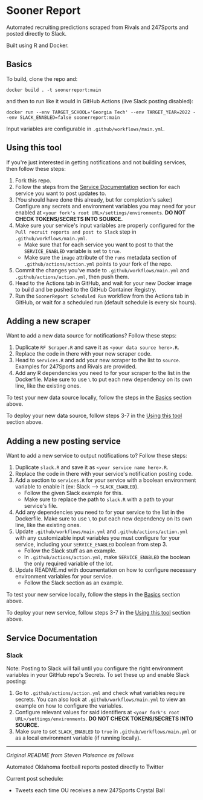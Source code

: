 # Sooner Report

Automated recruiting predictions scraped from Rivals and 247Sports and posted directly to Slack.

Built using R and Docker.

## Basics

To build, clone the repo and:

```
docker build . -t soonerreport:main
```

and then to run like it would in GitHub Actions (live Slack posting disabled):

```
docker run --env TARGET_SCHOOL='Georgia Tech' --env TARGET_YEAR=2022 --env SLACK_ENABLED=false soonerreport:main
```

Input variables are configurable in `.github/workflows/main.yml`.

## Using this tool

If you're just interested in getting notifications and not building services, then follow these steps:

1. Fork this repo.
2. Follow the steps from the [Service Documentation](#service-documentation) section for each service you want to post updates to.
3. (You should have done this already, but for completion's sake:) Configure any secrets and environment variables you may need for your enabled at `<your fork's root URL>/settings/environments`. **DO NOT CHECK TOKENS/SECRETS INTO SOURCE.**
4. Make sure your service's input variables are properly configured for the `Pull recruit reports and post to Slack` step in `.github/workflows/main.yml`.
    - Make sure that for each service you want to post to that the `SERVICE_ENABLED` variable is set to `true`.
    - Make sure the `image` attribute of the `runs` metadata section of `.github/actions/action.yml` points to your fork of the repo.
5. Commit the changes you've made to `.github/workflows/main.yml` and `.github/actions/action.yml`, then push them.
6. Head to the Actions tab in GitHub, and wait for your new Docker image to build and be pushed to the GitHub Container Registry.
7. Run the `SoonerReport Scheduled Run` workflow from the Actions tab in GitHub, or wait for a scheduled run (default schedule is every six hours).

## Adding a new scraper

Want to add a new data source for notifications? Follow these steps:

1. Duplicate `RF Scraper.R` and save it as `<your data source here>.R`.
2. Replace the code in there with your new scraper code.
3. Head to `services.R` and add your new scraper to the list to `source`. Examples for 247Sports and Rivals are provided.
4. Add any R dependencies you need to for your scraper to the list in the Dockerfile. Make sure to use `\` to put each new dependency on its own line, like the existing ones.

To test your new data source locally, follow the steps in the [Basics](#basics) section above.

To deploy your new data source, follow steps 3-7 in the [Using this tool](#using-this-tool) section above.

## Adding a new posting service

Want to add a new service to output notifications to? Follow these steps:

1. Duplicate `slack.R` and save it as `<your service name here>.R`.
2. Replace the code in there with your service's notification posting code.
3. Add a section to `services.R` for your service with a boolean environment variable to enable it (ex: Slack --> `SLACK_ENABLED`).
    - Follow the given Slack example for this.
    - Make sure to replace the path to `slack.R` with a path to your service's file.
4. Add any dependencies you need to for your service to the list in the Dockerfile. Make sure to use `\` to put each new dependency on its own line, like the existing ones.
5. Update `.github/workflows/main.yml` and `.github/actions/action.yml` with any customizable input variables you must configure for your service, including your `SERVICE_ENABLED` boolean from step 3.
    - Follow the Slack stuff as an example.
    - In `.github/actions/action.yml`, make `SERVICE_ENABLED` the boolean the only required variable of the lot.
6. Update README.md with documentation on how to configure necessary environment variables for your service.
    - Follow the Slack section as an example.
    
To test your new service locally, follow the steps in the [Basics](#basics) section above.

To deploy your new service, follow steps 3-7 in the [Using this tool](#using-this-tool) section above.

## Service Documentation

### Slack 

Note: Posting to Slack will fail until you configure the right environment variables in your GitHub repo's Secrets. To set these up and enable Slack posting:

1. Go to `.github/actions/action.yml` and check what variables require secrets. You can also look at `.github/workflows/main.yml` to view an example on how to configure the variables.
2. Configure relevant values for said identifiers at `<your fork's root URL>/settings/environments`. **DO NOT CHECK TOKENS/SECRETS INTO SOURCE.**
3. Make sure to set `SLACK_ENABLED` to `true` in `.github/workflows/main.yml` or as a local environment variable (if running locally).

---

_Original README from Steven Plaisance as follows_

Automated Oklahoma football reports posted directly to Twitter

Current post schedule:

- Tweets each time OU receives a new 247Sports Crystal Ball
